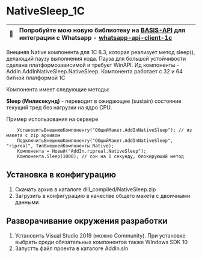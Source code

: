# NativeSleep_1C

| :memo:        | Попробуйте мою новую библиотеку на [BASIS-API](https://basis-api.com) для интеграции с Whatsapp - [whatsapp-api-client-1c](https://github.com/Yard-Team/whatsapp-api-client-1c)      |
|---------------|:------------------------|

Внешняя Native компонента для 1C 8.3, которая реализует метод sleep(), делающий паузу выполнения кода. Пауза для большой устойчивости сделана платформозависимой и требует WinAPI. Ид компоненты - AddIn.AddInNativeSleep.NativeSleep. Компонента работает с 32 и 64 битной платформой 1С

Компонента имеет следующие методы:

<b>Sleep (Милисекунд)</b> - переводит в ожидающее (sustain) состояние текущий тред без нагрузки на ядро CPU.

Пример использования на сервере
``` bsl
    УстановитьВнешнююКомпоненту("ОбщийМакет.AddInNativeSleep"); // из макета с zip архивом
    ПодключитьВнешнююКомпоненту("ОбщийМакет.AddInNativeSleep", "ripreal", ТипВнешнейКомпоненты.Native);
    Компонента = Новый("AddIn.ripreal.NativeSleep");
    Компонента.Sleep(1000); // сон на 1 секунду, блокирующий метод
```

## Установка в конфигурацию

1. Скачать архив в каталоге dlll_compiled/NativeSleep.zip
2. Загрузить в конфигурацию в качестве общего макета с двоичными данными

## Разворачивание окружения разработки

1. Установить Visual Studio 2019 (можно Community). При установке выбрать среди обязательных компонентов также WIndows SDK 10 
2. Запустть файл проекта в каталоге AddIn.sln

